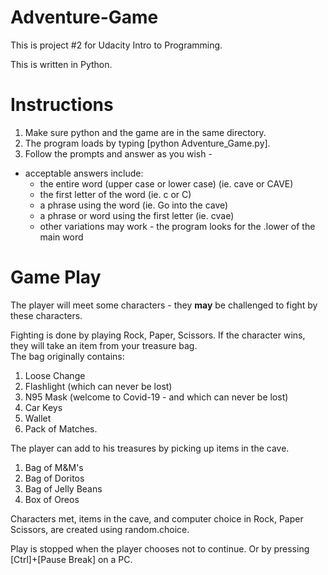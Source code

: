 # Adventure-Game
This is project #2 for Udacity Intro to Programming.

This is written in Python.

# Instructions
1.  Make sure python and the game are in the same directory.
2.  The program loads by typing [python Adventure_Game.py].
3.  Follow the prompts and answer as you wish -
  * acceptable answers include: 
    * the entire word (upper case or lower case) (ie. cave or CAVE)
    * the first letter of the word (ie. c or C)
    * a phrase using the word (ie. Go into the cave)
    * a phrase or word using the first letter (ie. cvae)
    * other variations may work - the program looks for the .lower of the main word
    
# Game Play
The player will meet some characters -  they __may__ be challenged to fight by these characters.

Fighting is done by playing Rock, Paper, Scissors.  If the character wins,   
they will take an item from your treasure bag.  
The bag originally contains:  
  1. Loose Change
  2. Flashlight (which can never be lost)
  3. N95 Mask (welcome to Covid-19 - and which can never be lost)
  4. Car Keys
  5. Wallet
  6. Pack of Matches.

The player can add to his treasures by picking up items in the cave.
  1. Bag of M&M's
  2. Bag of Doritos
  3. Bag of Jelly Beans
  4. Box of Oreos
  
Characters met, items in the cave, and computer choice in Rock, Paper Scissors, are created using random.choice.
  
Play is stopped when the player chooses not to continue. Or by pressing [Ctrl]+[Pause Break] on a PC.
    
 
  
  
